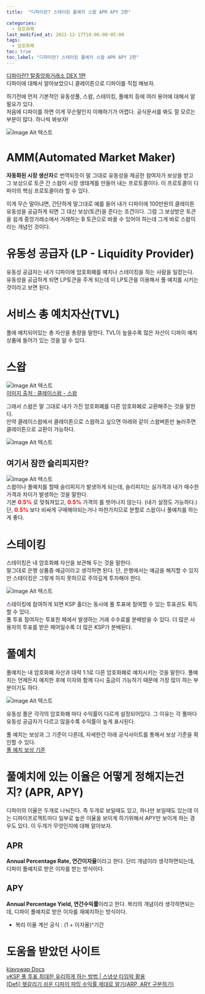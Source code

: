 ```yaml
---
title:  "디파이란? 스테이킹 풀예치 스왑 APR APY 2편"

categories:
  - 암호화폐
last_modified_at: 2021-12-17T18:06:00-05:00
tags:
  - 암호화폐
toc: true
toc_label: "디파이란? 스테이킹 풀예치 스왑 APR APY 2편"
---
```


[디파이란? 탈중앙화거래소 DEX 1편](https://drhot552.github.io/%EC%95%94%ED%98%B8%ED%99%94%ED%8F%90/%EB%94%94%ED%8C%8C%EC%9D%B4%EB%9E%80-%ED%83%88%EC%A4%91%EC%95%99%ED%99%94%EA%B1%B0%EB%9E%98%EC%86%8C-DEX-1%ED%8E%B8/) <br>
디파이에 대해서 알아보았으니 클레이튼으로 디파이를 직접 해보자.<br>

하기전에 먼저 기본적인 유동성풀, 스왑, 스테이킹, 풀예치 등에 여러 용어에 대해서 알 필요가 있다. <br>
처음에 디파이를 하면 이게 무슨말인지 이해하기가 어렵다. 공식문서를 봐도 잘 모르는 부분이 많다. 하나씩 봐보자!

![Image Alt 텍스트](/assets/img/crypto/klayswap_site.png) <br>

# AMM(Automated Market Maker)
**자동화된 시장 생산자**로 번역되듯이 말 그대로 유동성을 제공한 참여자가 보상을 받고 그 보상으로 토큰 간 스왑이 시장 생태계를 만들어 내는 프로토콜이다. 이 프로토콜이 디파이의 핵심 프로토콜이라 할 수 있다.<br>

이게 무슨 말이냐면, 간단하게 말그대로 예를 들어 내가 디파이에 100만원의 클레이튼 유동성을 공급하게 되면 그 대신 보상(토큰)을 준다는 조건이다. 그럼 그 보상받은 토큰을 쉽게 중앙거래소에서 거래하는 B 토큰으로 바꿀 수 있어야 하는데 그게 바로 스왑이라는 개념인 것이다.

# 유동성 공급자 (LP - Liquidity Provider)
유동성 공급자는 내가 디파이에 암호화폐를 예치나 스테이킹을 하는 사람을 일컫는다. 유동성을 공급하게 되면 LP토큰을 주게 되는데 이 LP토큰을 이용해서 풀 예치를 시키는 것이라고 보면 된다.

# 서비스 총 예치자산(TVL)
풀에 예치되어있는 총 자산을 총량을 말한다. TVL이 높을수록 많은 자산이 디파이 예치상품에 들어가 있는 것을 알 수 있다.

# 스왑
![Image Alt 텍스트](/assets/img/crypto/swap.png) <br>
[이미지 출처 : 클레이스왑 - 스왑](https://docs.klayswap.com/v/kr/product/swap)

그래서 스왑은 말 그대로 내가 가진 암호화폐를 다른 암호화폐로 교환해주는 것을 말한다.<br>
만약 클레이스왑에서 클레이튼으로 스왑하고 싶으면 아래와 같이 스왑버튼만 눌러주면 클레이튼으로 교환이 가능하다.

![Image Alt 텍스트](/assets/img/crypto/klayswap_swap.png) <br>

## 여기서 잠깐 슬리피지란?
![Image Alt 텍스트](/assets/img/crypto/sleepzy.png) <br>
스왑이나 풀예치를 할때 슬리피지가 발생하게 되는데, 슬리피지는 실가격과 내가 매수한 가격과 차이가 발생하는 것을 말한다.<br>
기본 <span style="color:red">**0.5%**</span> 로 맞춰져있고, <span style="color:red">**0.5%**</span> 가격의 를 벗어나지 않는다. (내가 설정도 가능하다.) <br>단, <span style="color:red">**0.5%**</span> 보다 비싸게 구매해야되는거나 마찬가지므로 분할로 스왑이나 풀예치를 하는게 좋다.<br>

# 스테이킹
스테이킹은 내 암호화폐 자산을 보관해 두는 것을 말한다. <br> 말그대로 은행 상품중 예금이라고 생각하면 된다. 단, 은행에서는 예금을 해지할 수 있지만 스테이킹은 그렇게 하지 못하므로 주의깊게 투자해야 한다.

![Image Alt 텍스트](/assets/img/crypto/stake.png) <br>

스테이킹에 참여하게 되면 KSP 홀더는 동시에 풀 투표에 참여할 수 있는 투표권도 획득할 수 있다. <br>
풀 투표 참여자는 투표한 페에서 발생하는 거래 수수료를 분배받을 수 있다. 더 많은 사용자의 투표를 받은 페어일수록 더 많은 KSP가 분배된다. 

# 풀예치
풀예치는 내 암호화폐 자산과 대략 1:1로 다른 암호화폐로 예치시키는 것을 말한다. 풀예치는 언제든지 예치한 후에 이자와 함께 다시 출금이 가능하기 때문에 가장 많이 하는 부분이기도 하다.<br>

![Image Alt 텍스트](/assets/img/crypto/pool.png) <br>

유동성 풀은 각각의 암호화폐 마다 수익률이 다르게 설정되어있다. 그 이유는 각 풀마다 유동성 공급자가 다르고 많을수록 수익률이 높게 표시된다.<br>

풀 예치는 보상과 그 기준이 다른데, 자세한건 아래 공식사이트를 통해서 보상 기준을 확인할 수 있다.<br>
[풀 예치 보상 기준](https://docs.klayswap.com/v/kr/product/pooldeposit/apr-and-apy)

# 풀예치에 있는 이율은 어떻게 정해지는건지? (APR, APY)
디파이의 이율은 두개로 나눠진다. 즉 두개로 보일때도 있고, 하나만 보일때도 있는데 이는 디파이프로젝트마다 일부로 높은 이율을 보이게 하기위해서 APY만 보이게 하는 경우도 있다. 이 두개가 무엇인지에 대해 알아보자.

## APR
**Annual Percentage Rate, 연간이자율**이라고 한다. 단리 개념이라 생각하면되는데, 디파이 풀예치로 받은 이자를 받는 방식이다.

## APY
**Annual Percentage Yield, 연간수익률**이라고 한다. 복리의 개념이라 생각하면되는데, 디파이 풀예치로 받은 이자를 재예치하는 방식이다.

- 복리 이율 계산 공식 : (1 + 이자율)^기간

# 도움을 받았던 사이트
[klayswap Docs](https://docs.klayswap.com/v/kr/) <br>
[vKSP 풀 투표 최대한 유리하게 하는 방법 | 스냅샷 타임락 활용](https://finjoy.net/366)<br>
[[Defi] 헷갈리기 쉬운 디파이 파밍 수익률 제대로 알기(ARP, ARY 구분하기)](https://www.steemcoinpan.com/hive-101145/@melodica7/defi-arp-ary)